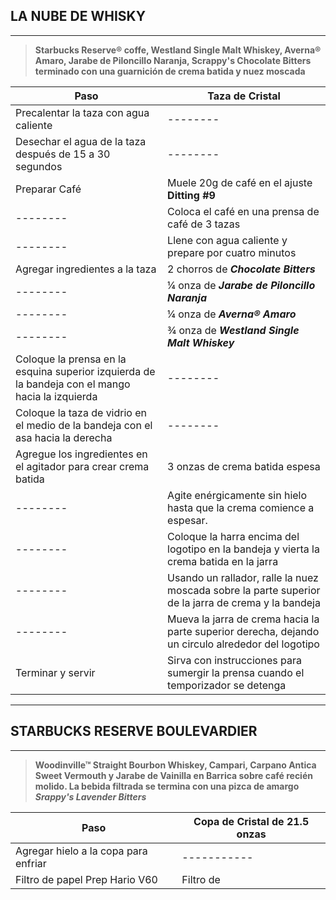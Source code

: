 ## LA NUBE DE WHISKY

---

> **Starbucks Reserve® coffe, Westland Single Malt Whiskey, Averna® Amaro, Jarabe de Piloncillo Naranja, Scrappy's Chocolate Bitters terminado con una guarnición de crema batida y nuez moscada**

| Paso                                                                                             | Taza de Cristal                                                                                     |
| ------------------------------------------------------------------------------------------------ | --------------------------------------------------------------------------------------------------- |
| Precalentar la taza con agua caliente                                                            | --------                                                                                            |
| Desechar el agua de la taza después de 15 a 30 segundos                                          | --------                                                                                            |
| Preparar Café                                                                                    | Muele 20g de café en el ajuste **Ditting #9**                                                       |
| --------                                                                                         | Coloca el café en una prensa de café de 3 tazas                                                     |
| --------                                                                                         | Llene con agua caliente y prepare por cuatro minutos                                                |
| Agregar ingredientes a la taza                                                                   | 2 chorros de **_Chocolate Bitters_**                                                                |
| --------                                                                                         | ¼ onza de **_Jarabe de Piloncillo Naranja_**                                                        |
| --------                                                                                         | ¼ onza de **_Averna® Amaro_**                                                                       |
| --------                                                                                         | ¾ onza de **_Westland Single Malt Whiskey_**                                                        |
| Coloque la prensa en la esquina superior izquierda de la bandeja con el mango hacia la izquierda | --------                                                                                            |
| Coloque la taza de vidrio en el medio de la bandeja con el asa hacia la derecha                  | --------                                                                                            |
| Agregue los ingredientes en el agitador para crear crema batida                                  | 3 onzas de crema batida espesa                                                                      |
| --------                                                                                         | Agite enérgicamente sin hielo hasta que la crema comience a espesar.                                |
| --------                                                                                         | Coloque la harra encima del logotipo en la bandeja y vierta la crema batida en la jarra             |
| --------                                                                                         | Usando un rallador, ralle la nuez moscada sobre la parte superior de la jarra de crema y la bandeja |
| --------                                                                                         | Mueva la jarra de crema hacia la parte superior derecha, dejando un circulo alrededor del logotipo  |
| Terminar y servir                                                                                | Sirva con instrucciones para sumergir la prensa cuando el temporizador se detenga                   |

---

## STARBUCKS RESERVE BOULEVARDIER

---

> **Woodinville™ Straight Bourbon Whiskey, Campari, Carpano Antica Sweet Vermouth y Jarabe de Vainilla en Barrica sobre café recién molido. La bebida filtrada se termina con una pizca de amargo _Srappy's Lavender Bitters_**

| Paso                                 | Copa de Cristal de 21.5 onzas |
| ------------------------------------ | ----------------------------- |
| Agregar hielo a la copa para enfriar | -----------                   |
| Filtro de papel Prep Hario V60       | Filtro de                   |

